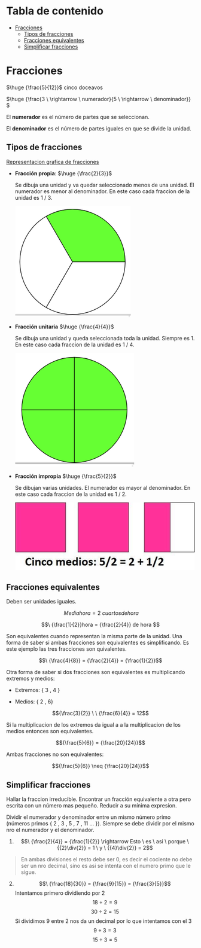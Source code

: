 # Tabla de contenido

- [Fracciones](#fracciones)
  - [Tipos de fracciones](#tipos-de-fracciones)
  - [Fracciones equivalentes](#fracciones-equivalentes)
  - [Simplificar fracciones](#simplificar-fracciones)

# Fracciones

$\huge {\frac{5}{12}}$ cinco doceavos

$\huge {\frac{3 \ \rightarrow \ numerador}{5 \ \rightarrow \ denominador}} $

El **numerador** es el número de partes que se seleccionan.

El **denominador** es el número de partes iguales en que se divide la unidad.

## Tipos de fracciones

[Representacion grafica de fracciones](https://www.geogebra.org/m/HWEGBuXF)

- **Fracción propia**: $\huge {\frac{2}{3}}$

  Se dibuja una unidad y va quedar seleccionado menos de una unidad. El numerador es menor al denominador. En este caso cada fraccion de la unidad es 1 / 3.

  ![Fraccion propia](./fracciones/propia.png)

- **Fracción unitaria** $\huge {\frac{4}{4}}$

  Se dibuja una unidad y queda seleccionada toda la unidad. Siempre es 1. En este caso cada fraccion de la unidad es 1 / 4.

  ![Fraccion unitaria](./fracciones/unitaria.png)

- **Fracción impropia** $\huge {\frac{5}{2}}$

  Se dibujan varias unidades. El numerador es mayor al denominador. En este caso cada fraccion de la unidad es 1 / 2.

  ![Fraccion impropia](./fracciones/impropia.jpg)

## Fracciones equivalentes

Deben ser unidades iguales.

$$\ Media hora = 2 \ cuartos de hora$$

$$\ {\frac{1}{2}}hora = {\frac{2}{4}} de hora $$

Son equivalentes cuando representan la misma parte de la unidad. Una forma de saber si ambas fracciones son equivalentes es simplificando. Es este ejemplo las tres fracciones son quivalentes.

$$\ {\frac{4}{8}} = {\frac{2}{4}} = {\frac{1}{2}}$$

Otra forma de saber si dos fracciones son equivalentes es multiplicando extremos y medios:

- Extremos: { 3 , 4 }

- Medios: { 2 , 6}

$${\frac{3}{2}} \ \ {\frac{6}{4}} = 12$$

Si la multiplicacion de los extremos da igual a a la multiplicacion de los medios entonces son equivalentes.

$${\frac{5}{6}} = {\frac{20}{24}}$$

Ambas fracciones no son equivalentes:

$${\frac{5}{6}}	\neq {\frac{20}{24}}$$

## Simplificar fracciones

Hallar la fraccion irreducible. Encontrar un fracción equivalente a otra pero escrita con un número mas pequeño. Reducir a su mínima expresion.

Dividir el numerador y denominador entre un mismo número primo (números primos { 2 , 3 , 5 , 7 , 11 ... }). Siempre se debe dividir por el mismo nro el numerador y el denominador.

1. $$\ {\frac{2}{4}} = {\frac{1}{2}} \rightarrow Esto \ es \ asi \ porque \ {{2}\div{2}} = 1 \ y \ {{4}\div{2}} = 2$$

> En ambas divisiones el resto debe ser 0, es decir el cociente no debe ser un nro decimal, sino es asi se intenta con el numero primo que le sigue.

2. $$\ {\frac{18}{30}} = {\frac{9}{15}} = {\frac{3}{5}}$$
   Intentamos primero dividiendo por 2
   $$18\div2 = 9$$
   $$30\div2 = 15$$
   Si dividimos 9 entre 2 nos da un decimal por lo que intentamos con el 3
   $$9\div3 = 3$$
   $$15\div3 = 5$$
